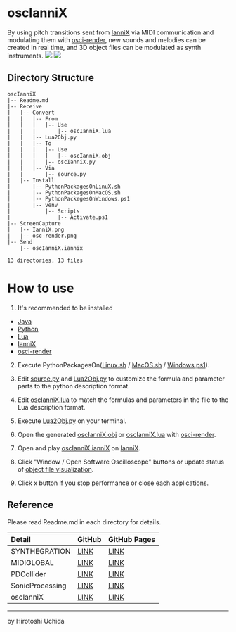 # oscIanniX

By using pitch transitions sent from [IanniX](https://www.iannix.org/) via MIDI communication and modulating them with [osci-render](https://osci-render.com/), new sounds and melodies can be created in real time, and 3D object files can be modulated as synth instruments.
![](https://uchida16104.github.io/SYNTHEGRATION/oscIanniX/ScreenCapture/osc-render.png)
![](https://uchida16104.github.io/SYNTHEGRATION/oscIanniX/ScreenCapture/IanniX.png)

## Directory Structure
```
oscIanniX
|-- Readme.md
|-- Receive
|   |-- Convert
|   |   |-- From
|   |   |   |-- Use
|   |   |       |-- oscIanniX.lua
|   |   |-- Lua2Obj.py
|   |   |-- To
|   |   |   |-- Use
|   |   |   |   |-- oscIanniX.obj
|   |   |   |-- oscIanniX.py
|   |   |-- Via
|   |       |-- source.py
|   |-- Install
|       |-- PythonPackagesOnLinuX.sh
|       |-- PythonPackagesOnMacOS.sh
|       |-- PythonPackegesOnWindows.ps1
|       |-- venv
|           |-- Scripts
|               |-- Activate.ps1
|-- ScreenCapture
|   |-- IanniX.png
|   |-- osc-render.png
|-- Send
    |-- oscIanniX.iannix

13 directories, 13 files
```

# How to use
1. It's recommended to be installed
* [Java](https://www.java.com/download/)
* [Python](https://www.python.org/downloads/)
* [Lua](https://www.lua.org/download.html)
* [IanniX](https://www.iannix.org/download-iannix/)
* [osci-render](https://github.com/jameshball/osci-render/releases/)

2. Execute PythonPackagesOn([Linux.sh](https://uchida16104.github.io/SYNTHEGRATION/oscIanniX/Receive/Install/PythonPackagesOnLinuX.sh) / [MacOS.sh](https://uchida16104.github.io/SYNTHEGRATION/oscIanniX/Receive/Install/PythonPackagesOnMacOS.sh) / [Windows.ps1](https://uchida16104.github.io/SYNTHEGRATION/oscIanniX/Receive/Install/PythonPackegesOnWindows.ps1)).

3. Edit [source.py](https://uchida16104.github.io/SYNTHEGRATION/oscIanniX/Receive/Convert/Via/source.py) and [Lua2Obj.py](https://uchida16104.github.io/SYNTHEGRATION/oscIanniX/Receive/Convert/Lua2Obj.py) to customize the formula and
parameter parts to the python description format.

4. Edit [oscIanniX.lua](https://uchida16104.github.io/SYNTHEGRATION/oscIanniX/Receive/Convert/From/Use/oscIanniX.lua) to match the formulas and parameters in the file to
the Lua description format.

5. Execute [Lua2Obj.py](https://uchida16104.github.io/SYNTHEGRATION/oscIanniX/Receive/Convert/Lua2Obj.py) on your terminal.

6. Open the generated [oscIanniX.obj](https://uchida16104.github.io/SYNTHEGRATION/oscIanniX/Receive/Convert/To/Use/oscIanniX.obj) or [oscIanniX.lua](https://uchida16104.github.io/SYNTHEGRATION/oscIanniX/Receive/Convert/From/Use/oscIanniX.lua) with [osci-render](https://osci-render.com/).

7. Open and play [oscIanniX.ianniX](https://uchida16104.github.io/SYNTHEGRATION/oscIanniX/Send/oscIanniX.ianniX) on [IanniX](https://www.iannix.org/).

8. Click "Window / Open Software Oscilloscope" buttons or update status of [object file visualization](https://james.ball.sh/oscilloscope).

9. Click x button if you stop performance or close each applications.

## Reference
Please read Readme.md in each directory for details.

| Detail | GitHub | GitHub Pages |
| :--- | :--- | :--- |
| SYNTHEGRATION | [LINK](https://github.com/Uchida16104/SYNTHEGRATION/tree/main/Readme.md) | [LINK](https://uchida16104.github.io/SYNTHEGRATION/) |
| MIDIGLOBAL | [LINK](https://github.com/Uchida16104/SYNTHEGRATION/tree/main/MIDIGLOBAL/Readme.md) | [LINK](https://uchida16104.github.io/SYNTHEGRATION/MIDIGLOBAL) |
| PDCollider | [LINK](https://github.com/Uchida16104/SYNTHEGRATION/tree/main/PDCollider/Readme.md) | [LINK](https://uchida16104.github.io/SYNTHEGRATION/PDCollider) |
| SonicProcessing | [LINK](https://github.com/Uchida16104/SYNTHEGRATION/tree/main/SonicProcessing/Readme.md) | [LINK](https://uchida16104.github.io/SYNTHEGRATION/SonicProcessing) |
| oscIanniX | [LINK](https://github.com/Uchida16104/SYNTHEGRATION/tree/main/oscIanniX/Readme.md) | [LINK](https://uchida16104.github.io/SYNTHEGRATION/oscIanniX) |

---

by Hirotoshi Uchida
